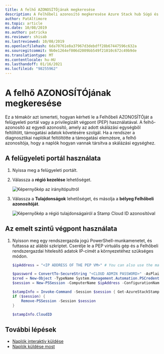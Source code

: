 ```yaml
---
title: A felhő AZONOSÍTÓjának megkeresése
description: A Felhőbeli azonosító megkeresése Azure Stack hub Súgó és támogatás szolgáltatásában.
author: PatAltimore
ms.topic: article
ms.date: 10/08/2019
ms.author: patricka
ms.reviewer: shisab
ms.lastreviewed: 10/08/2019
ms.openlocfilehash: 6da70761e8a37967d3debdff28b67447596c632a
ms.sourcegitcommit: 9b0e1264ef006d2009bb549f21010c672c49b9de
ms.translationtype: MT
ms.contentlocale: hu-HU
ms.lasthandoff: 01/16/2021
ms.locfileid: "98255962"
---
```

# <a name="find-your-cloud-id"></a>A felhő AZONOSÍTÓjának megkeresése

Ez a témakör azt ismerteti, hogyan kérheti le a Felhőbeli AZONOSÍTÓját a felügyeleti portál vagy a privilegizált végpont (PEP) használatával. A felhő-azonosító az egyedi azonosító, amely az adott skálázási egységből feltöltött, támogatási adatok követésére szolgál. Ha a rendszer a diagnosztikai naplókat feltöltötte a támogatási elemzésre, a felhő azonosítója, hogy a naplók hogyan vannak társítva a skálázási egységhez.

## <a name="use-the-administrator-portal"></a>A felügyeleti portál használata

1. Nyissa meg a felügyeleti portált. 
1. Válassza a **régió kezelése** lehetőséget.

   ![Képernyőkép az irányítópultról](./media/azure-stack-automatic-log-collection/dashboard.png)

1. Válassza a **Tulajdonságok** lehetőséget, és másolja a **bélyeg Felhőbeli azonosítóját**.

   ![Képernyőkép a régió tulajdonságairól a Stamp Cloud ID azonosítóval](media/azure-stack-automatic-log-collection/region-properties-blade-with-stamp-cloud-id.png)


## <a name="use-the-privileged-endpoint"></a>Az emelt szintű végpont használata

1. Nyisson meg egy rendszergazda jogú PowerShell-munkamenetet, és futtassa az alábbi szkriptet. Cserélje le a PEP virtuális gép és a Felhőbeli rendszergazdai hitelesítő adatok IP-címét a környezetéhez szükséges módon. 

   ```powershell
   $ipAddress = "<IP ADDRESS OF THE PEP VM>" # You can also use the machine name instead of IP here.

   $password = ConvertTo-SecureString "<CLOUD ADMIN PASSWORD>" -AsPlainText -Force
   $cred = New-Object -TypeName System.Management.Automation.PSCredential ("<DOMAIN NAME>\CloudAdmin", $password)
   $session = New-PSSession -ComputerName $ipAddress -ConfigurationName PrivilegedEndpoint -Credential $cred

   $stampInfo = Invoke-Command -Session $session { Get-AzureStackStampInformation }
   if ($session) {
       Remove-PSSession -Session $session
   }

   $stampInfo.CloudID
   ```

## <a name="next-steps"></a>További lépések

* [Naplók interaktív küldése](./diagnostic-log-collection.md#send-logs-proactively)
* [Naplók küldése most](./diagnostic-log-collection.md#send-logs-now)